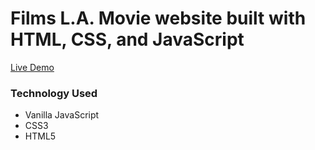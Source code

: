 # Films L.A. Movie website built with HTML, CSS, and JavaScript

[Live Demo](https://boring-swirles-302389.netlify.app/)

### Technology Used
-   Vanilla JavaScript
-   CSS3
-   HTML5
